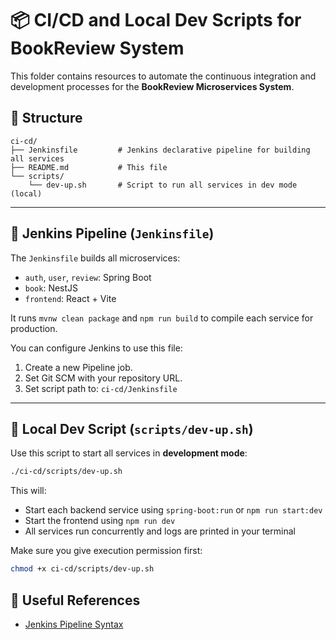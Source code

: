 # 📦 CI/CD and Local Dev Scripts for BookReview System

This folder contains resources to automate the continuous integration and development processes for the **BookReview Microservices System**.

## 📁 Structure

```plaintext
ci-cd/
├── Jenkinsfile         # Jenkins declarative pipeline for building all services
├── README.md           # This file
└── scripts/
    └── dev-up.sh       # Script to run all services in dev mode (local)
```

---

## 🔧 Jenkins Pipeline (`Jenkinsfile`)

The `Jenkinsfile` builds all microservices:

- `auth`, `user`, `review`: Spring Boot
- `book`: NestJS
- `frontend`: React + Vite

It runs `mvnw clean package` and `npm run build` to compile each service for production.

You can configure Jenkins to use this file:
1. Create a new Pipeline job.
2. Set Git SCM with your repository URL.
3. Set script path to: `ci-cd/Jenkinsfile`

---

## 🧪 Local Dev Script (`scripts/dev-up.sh`)

Use this script to start all services in **development mode**:

```bash
./ci-cd/scripts/dev-up.sh
```

This will:
- Start each backend service using `spring-boot:run` or `npm run start:dev`
- Start the frontend using `npm run dev`
- All services run concurrently and logs are printed in your terminal

Make sure you give execution permission first:

```bash
chmod +x ci-cd/scripts/dev-up.sh
```


## 🔗 Useful References

- [Jenkins Pipeline Syntax](https://www.jenkins.io/doc/book/pipeline/syntax/)
